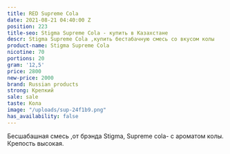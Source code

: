 ```yaml
---
title: RED Supreme Cola
date: 2021-08-21 04:40:00 Z
position: 223
title-seo: Stigma Supreme Cola - купить в Казахстане
descr: Stigma Supreme Cola ,купить бестабачную смесь со вкусом колы
product-name: Stigma Supreme Cola
nicotine: 70
portions: 20
gram: '12,5'
price: 2800
new-price: 2000
brand: Russian products
strong: Крепкий
sale: sale
taste: Кола
image: "/uploads/sup-24f1b9.png"
has_availability: false
---
```


Бесшабашная смесь ,от брэнда Stigma, Supreme cola- с ароматом колы.
Крепость высокая.